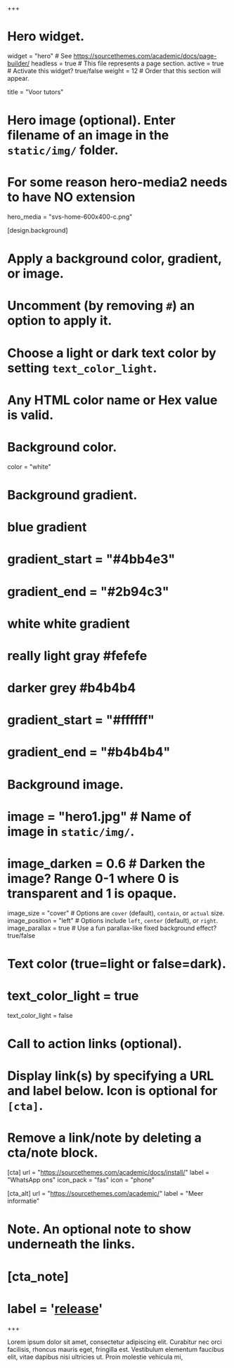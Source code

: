 +++
# Hero widget.
widget = "hero"  # See https://sourcethemes.com/academic/docs/page-builder/
headless = true  # This file represents a page section.
active = true # Activate this widget? true/false
weight = 12  # Order that this section will appear.

title = "Voor tutors"

# Hero image (optional). Enter filename of an image in the `static/img/` folder.
# For some reason hero-media2 needs to have NO extension
hero_media = "svs-home-600x400-c.png"

[design.background]
  # Apply a background color, gradient, or image.
  #   Uncomment (by removing `#`) an option to apply it.
  #   Choose a light or dark text color by setting `text_color_light`.
  #   Any HTML color name or Hex value is valid.

  # Background color.
  color = "white"
  
  # Background gradient.
  # blue gradient
  # gradient_start = "#4bb4e3"
  # gradient_end = "#2b94c3"
  # white white gradient
  # really light gray #fefefe
  # darker grey #b4b4b4
  # gradient_start = "#ffffff"
  # gradient_end = "#b4b4b4"

  
  # Background image.
  # image = "hero1.jpg"  # Name of image in `static/img/`.
  # image_darken = 0.6  # Darken the image? Range 0-1 where 0 is transparent and 1 is opaque.
  image_size = "cover"  #  Options are `cover` (default), `contain`, or `actual` size.
  image_position = "left"  # Options include `left`, `center` (default), or `right`.
  image_parallax = true  # Use a fun parallax-like fixed background effect? true/false
  
  # Text color (true=light or false=dark).
  # text_color_light = true
  text_color_light = false

# Call to action links (optional).
#   Display link(s) by specifying a URL and label below. Icon is optional for `[cta]`.
#   Remove a link/note by deleting a cta/note block.
[cta]
  url = "https://sourcethemes.com/academic/docs/install/"
  label = "WhatsApp ons"
  icon_pack = "fas"
  icon = "phone"
  
[cta_alt]
  url = "https://sourcethemes.com/academic/"
  label = "Meer informatie"

# Note. An optional note to show underneath the links.
# [cta_note]
#   label = '<a class="js-github-release" href="https://sourcethemes.com/academic/updates" data-repo="gcushen/hugo-academic">release<!-- V --></a>'
+++

<!-- **Persoonlijk, snel, en zonder stress afstuderen voor jouw scriptie.** -->

Lorem ipsum dolor sit amet, consectetur adipiscing elit. Curabitur nec
orci facilisis, rhoncus mauris eget, fringilla est. Vestibulum elementum
faucibus elit, vitae dapibus nisi ultricies ut. Proin molestie vehicula mi,


<!-- <span style="text-shadow: none;"><a class="github-button" href="https://github.com/gcushen/hugo-academic" data-icon="octicon-star" data-size="large" data-show-count="true" aria-label="Star this on GitHub">Star</a><script async defer src="https://buttons.github.io/buttons.js"></script></span> -->
